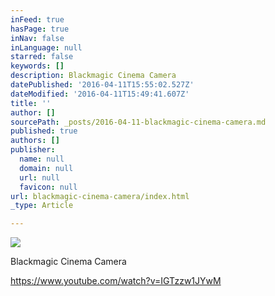 ```yaml
---
inFeed: true
hasPage: true
inNav: false
inLanguage: null
starred: false
keywords: []
description: Blackmagic Cinema Camera
datePublished: '2016-04-11T15:55:02.527Z'
dateModified: '2016-04-11T15:49:41.607Z'
title: ''
author: []
sourcePath: _posts/2016-04-11-blackmagic-cinema-camera.md
published: true
authors: []
publisher:
  name: null
  domain: null
  url: null
  favicon: null
url: blackmagic-cinema-camera/index.html
_type: Article

---
```

![](https://the-grid-user-content.s3-us-west-2.amazonaws.com/ba91190f-481a-4e2f-a144-5836d27c58e8.jpg)

Blackmagic Cinema Camera

https://www.youtube.com/watch?v=IGTzzw1JYwM